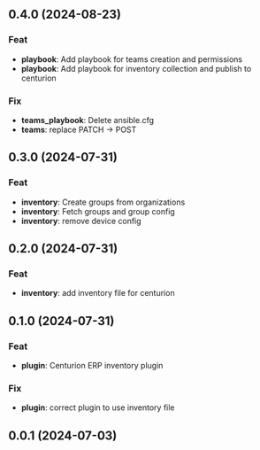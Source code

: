 ## 0.4.0 (2024-08-23)

### Feat

- **playbook**: Add playbook for teams creation and permissions
- **playbook**: Add playbook for inventory collection and publish to centurion

### Fix

- **teams_playbook**: Delete ansible.cfg
- **teams**: replace PATCH -> POST

## 0.3.0 (2024-07-31)

### Feat

- **inventory**: Create groups from organizations
- **inventory**: Fetch groups and group config
- **inventory**: remove device config

## 0.2.0 (2024-07-31)

### Feat

- **inventory**: add inventory file for centurion

## 0.1.0 (2024-07-31)

### Feat

- **plugin**: Centurion ERP inventory plugin

### Fix

- **plugin**: correct plugin to use inventory file

## 0.0.1 (2024-07-03)
